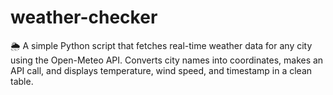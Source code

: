 # weather-checker
🌦️ A simple Python script that fetches real-time weather data for any city using the Open-Meteo API. Converts city names into coordinates, makes an API call, and displays temperature, wind speed, and timestamp in a clean table. 
